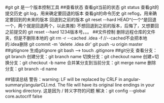 #git
git 是一个版本控制工具
##查看状态
查看git当前的状态 git status
查看git的提交历史 git log，用来确定要回退的版本
查看git的命令历史 git reflog，用来确定要回到的未来的版本
回退到之前的版本 git reset --hard HEAD^(一个^是回退一个，两个就是回退两个，以此类推)
不想回退到之前的版本，后悔了，又想要回之前提交的 git reset --hard 1234版本号。。。
##文件控制
删除远程仓库的文件夹，但是不删除本地的
git rm -r --cached .idea  -f
//--cached不会把本地的.idea删除
git commit -m 'delete .idea dir'
git push -u origin master
##gitignore
生成gitignore
git bash --> touch .gitignore
##git分支
查看分支：git branch
创建分支：git branch name
切换分支：git checkout name
创建+切换分支：git checkout -b name
合并某分支到当前分支：git merge name
删除分支：git branch -d name

##错误总结
警告：warning: LF will be replaced by CRLF in angular-summary/angularCLI.md.
   The file will have its original line endings in your working directory.
   这是因为 / 转义字符的问题
解决：git config --global core.autocrlf false








